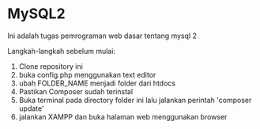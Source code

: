 # MySQL2
Ini adalah tugas pemrograman web dasar tentang mysql 2

Langkah-langkah sebelum mulai:
1. Clone repository ini
2. buka config.php menggunakan text editor
3. ubah FOLDER_NAME menjadi folder dari htdocs
4. Pastikan Composer sudah terinstal
5. Buka terminal pada directory folder ini lalu jalankan perintah 'composer update'
6. jalankan XAMPP dan buka halaman web menggunakan browser
